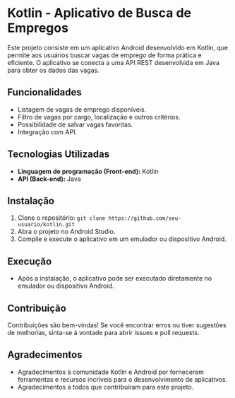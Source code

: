 # Kotlin - Aplicativo de Busca de Empregos

Este projeto consiste em um aplicativo Android desenvolvido em Kotlin, que permite aos usuários buscar vagas de emprego de forma prática e eficiente. O aplicativo se conecta a uma API REST desenvolvida em Java para obter os dados das vagas.

## Funcionalidades

* Listagem de vagas de emprego disponíveis.
* Filtro de vagas por cargo, localização e outros critérios.
* Possibilidade de salvar vagas favoritas.
* Integração com API.

## Tecnologias Utilizadas

* **Linguagem de programação (Front-end):** Kotlin
* **API (Back-end):** Java

## Instalação

1.  Clone o repositório: `git clone https://github.com/seu-usuario/kotlin.git`
2.  Abra o projeto no Android Studio.
3.  Compile e execute o aplicativo em um emulador ou dispositivo Android.

## Execução

* Após a instalação, o aplicativo pode ser executado diretamente no emulador ou dispositivo Android.


## Contribuição

Contribuições são bem-vindas! Se você encontrar erros ou tiver sugestões de melhorias, sinta-se à vontade para abrir issues e pull requests.


## Agradecimentos

* Agradecimentos à comunidade Kotlin e Android por fornecerem ferramentas e recursos incríveis para o desenvolvimento de aplicativos.
* Agradecimentos a todos que contribuíram para este projeto.
